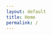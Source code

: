 ```yaml
---
layout: default
title: Home
permalink: /
---
```


<html>
<head>
    <meta charset="utf-8">
    <title>Roberto Reale</title>
</head>
<body>
<script>
    var lang = navigator.language || navigator.userLanguage;
    if (lang.indexOf('es') == 0)
        window.location = '/es/';
    else if (lang.indexOf('fr') == 0)
        window.location = '/fr/';
    else if (lang.indexOf('it') == 0)
        window.location = '/it/';
    else
        window.location = '/en/';
</script>
</body>
</html>
